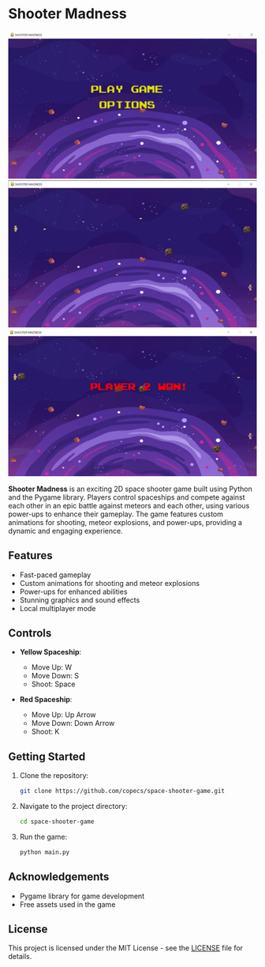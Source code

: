 
# Shooter Madness

![Game Screenshot 1](Assets/screenshot3.png)
![Game Screenshot 2](Assets/screenshot1.png)
![Game Screenshot 3](Assets/screenshot2.png)

**Shooter Madness** is an exciting 2D space shooter game built using Python and the Pygame library. Players control spaceships and compete against each other in an epic battle against meteors and each other, using various power-ups to enhance their gameplay. The game features custom animations for shooting, meteor explosions, and power-ups, providing a dynamic and engaging experience.

## Features
- Fast-paced gameplay
- Custom animations for shooting and meteor explosions
- Power-ups for enhanced abilities
- Stunning graphics and sound effects
- Local multiplayer mode

## Controls
- **Yellow Spaceship**:
  - Move Up: W
  - Move Down: S
  - Shoot: Space

- **Red Spaceship**:
  - Move Up: Up Arrow
  - Move Down: Down Arrow
  - Shoot: K

## Getting Started
1. Clone the repository:
   ```bash
   git clone https://github.com/copecs/space-shooter-game.git
   ```

2. Navigate to the project directory:
   ```bash
   cd space-shooter-game
   ```

3. Run the game:
   ```bash
   python main.py
   ```

## Acknowledgements
- Pygame library for game development
- Free assets used in the game

## License
This project is licensed under the MIT License - see the [LICENSE](LICENSE) file for details.
